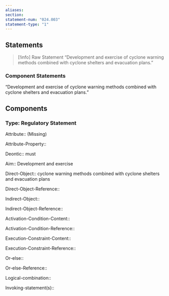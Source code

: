 ```yaml
---
aliases: 
section: 
statement-num: "024.003"
statement-type: "1"
---
```

## Statements 
> [!info] Raw Statement
> “Development and exercise of cyclone warning methods combined with cyclone shelters and evacuation plans.” 
> 

### Component Statements
“Development and exercise of cyclone warning methods combined with cyclone shelters and evacuation plans.” 
## Components
### Type: Regulatory Statement
Attribute:: (Missing)

Attribute-Property::


Deontic:: must


Aim:: Development and exercise


Direct-Object:: cyclone warning methods combined with cyclone shelters and evacuation plans

Direct-Object-Reference:: 


Indirect-Object::

Indirect-Object-Reference:: 


Activation-Condition-Content::

Activation-Condition-Reference:: 


Execution-Constraint-Content::

Execution-Constraint-Reference:: 


Or-else::

Or-else-Reference:: 


Logical-combination::


Invoking-statement(s)::
